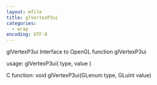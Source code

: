 ```yaml
---
layout: mfile
title: glVertexP3ui
categories:
  - wrap
encoding: UTF-8
---
```


glVertexP3ui  Interface to OpenGL function glVertexP3ui

usage:  glVertexP3ui( type, value )

C function:  void glVertexP3ui(GLenum type, GLuint value)